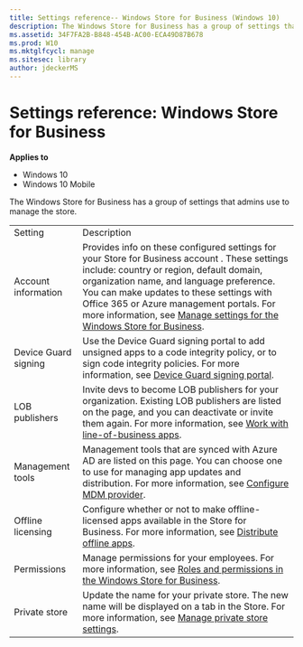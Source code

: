 ```yaml
---
title: Settings reference-- Windows Store for Business (Windows 10)
description: The Windows Store for Business has a group of settings that admins use to manage the store.
ms.assetid: 34F7FA2B-B848-454B-AC00-ECA49D87B678
ms.prod: W10
ms.mktglfcycl: manage
ms.sitesec: library
author: jdeckerMS
---
```


# Settings reference: Windows Store for Business


**Applies to**

-   Windows 10
-   Windows 10 Mobile

The Windows Store for Business has a group of settings that admins use to manage the store.

|                      |                                                                                                                                                                                                                                                                                                                                                                                                                    |
|----------------------|--------------------------------------------------------------------------------------------------------------------------------------------------------------------------------------------------------------------------------------------------------------------------------------------------------------------------------------------------------------------------------------------------------------------|
| Setting              | Description                                                                                                                                                                                                                                                                                                                                                                                                        |
| Account information  | Provides info on these configured settings for your Store for Business account . These settings include: country or region, default domain, organization name, and language preference. You can make updates to these settings with Office 365 or Azure management portals. For more information, see [Manage settings for the Windows Store for Business](manage-settings-in-the-windows-store-for-business.md). |
| Device Guard signing | Use the Device Guard signing portal to add unsigned apps to a code integrity policy, or to sign code integrity policies. For more information, see [Device Guard signing portal](device-guard-signing-portal.md).                                                                                                                                                                                                 |
| LOB publishers       | Invite devs to become LOB publishers for your organization. Existing LOB publishers are listed on the page, and you can deactivate or invite them again. For more information, see [Work with line-of-business apps](working-with-line-of-business-apps.md).                                                                                                                                                      |
| Management tools     | Management tools that are synced with Azure AD are listed on this page. You can choose one to use for managing app updates and distribution. For more information, see [Configure MDM provider](configure-mdm-provider.md).                                                                                                                                                                                       |
| Offline licensing    | Configure whether or not to make offline-licensed apps available in the Store for Business. For more information, see [Distribute offline apps](distribute-offline-apps.md).                                                                                                                                                                                                                                      |
| Permissions          | Manage permissions for your employees. For more information, see [Roles and permissions in the Windows Store for Business](roles-and-permissions-in-the-windows-store-for-business.md).                                                                                                                                                                                                                           |
| Private store        | Update the name for your private store. The new name will be displayed on a tab in the Store. For more information, see [Manage private store settings](manage-private-store-settings.md).                                                                                                                                                                                                                        |

 

 

 





